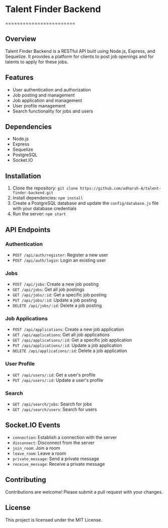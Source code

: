 # Talent Finder Backend
========================

## Overview

Talent Finder Backend is a RESTful API built using Node.js, Express, and Sequelize. It provides a platform for clients to post job openings and for talents to apply for these jobs.

## Features

* User authentication and authorization
* Job posting and management
* Job application and management
* User profile management
* Search functionality for jobs and users

## Dependencies

* Node.js
* Express
* Sequelize
* PostgreSQL
* Socket.IO

## Installation

1. Clone the repository: `git clone https://github.com/adharsh-A/talent-finder-backend.git`
2. Install dependencies: `npm install`
3. Create a PostgreSQL database and update the `config/database.js` file with your database credentials
4. Run the server: `npm start`

## API Endpoints

### Authentication

* `POST /api/auth/register`: Register a new user
* `POST /api/auth/login`: Login an existing user

### Jobs

* `POST /api/jobs`: Create a new job posting
* `GET /api/jobs`: Get all job postings
* `GET /api/jobs/:id`: Get a specific job posting
* `PUT /api/jobs/:id`: Update a job posting
* `DELETE /api/jobs/:id`: Delete a job posting

### Job Applications

* `POST /api/applications`: Create a new job application
* `GET /api/applications`: Get all job applications
* `GET /api/applications/:id`: Get a specific job application
* `PUT /api/applications/:id`: Update a job application
* `DELETE /api/applications/:id`: Delete a job application

### User Profile

* `GET /api/users/:id`: Get a user's profile
* `PUT /api/users/:id`: Update a user's profile

### Search

* `GET /api/search/jobs`: Search for jobs
* `GET /api/search/users`: Search for users

## Socket.IO Events

* `connection`: Establish a connection with the server
* `disconnect`: Disconnect from the server
* `join_room`: Join a room
* `leave_room`: Leave a room
* `private_message`: Send a private message
* `receive_message`: Receive a private message

## Contributing

Contributions are welcome! Please submit a pull request with your changes.

## License

This project is licensed under the MIT License.